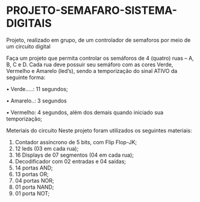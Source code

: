 # PROJETO-SEMAFARO-SISTEMA-DIGITAIS
Projeto, realizado em grupo, de um controlador de semaforos por meio de um circuito digital 

Faça um projeto que permita controlar os semáforos de 4 (quatro) ruas – A, B, C e D. Cada rua deve possuir seu 
semáforo com as cores Verde, Vermelho e Amarelo (led’s), sendo a temporização do sinal ATIVO da seguinte forma:

• Verde.....: 11 segundos;

• Amarelo..: 3 segundos

• Vermelho: 4 segundos, além dos demais quando iniciado sua temporização;

Meteriais do circuito
Neste projeto foram utilizados os seguintes materiais:
1) Contador assíncrono de 5 bits, com Flip Flop-JK;
2) 12 leds (03 em cada rua);
3) 16 Displays de 07 segmentos (04 em cada rua);
4) Decodificador com 02 entradas e 04 saídas;
5) 14 portas AND;
6) 13 portas OR;
7) 04 portas NOR;
8) 01 porta NAND;
9) 01 porta NOT;

